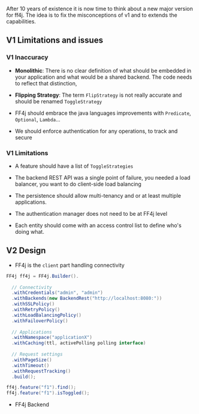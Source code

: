 
After 10 years of existence it is now time to think about a new major version for ff4j. The idea is to fix the misconceptions of v1 and to extends the capabilities.

## V1 Limitations and issues

### V1 Inaccuracy

- **Monolithic**: There is no clear definition of what should be embedded in your application and what would be a shared backend. The code needs to reflect that distinction,

- **Flipping Strategy**: The term `FlipStrategy` is not really accurate and should be renamed `ToggleStrategy`

- FF4j should embrace the java languages improvements with `Predicate`, `Optional`, `Lambda`...

- We should enforce authentication for any operations, to track and secure

### V1 Limitations

- A feature should have a list of `ToggleStrategies`

- The backend REST API was a single point of failure, you needed a load balancer, you want to do client-side load balancing

- The persistence should allow multi-tenancy and or at least multiple applications.

- The authentication manager does not need to be at FF4j level

- Each entity should come with an access control list to define who's doing what.

## V2 Design

- FF4j is the `client` part handling connectivity

```java
FF4j ff4j = FF4j.Builder().
  
  // Connectivity
  .withCredentials("admin", "admin")
  .withBackends(new BackendRest("http://localhost:8080:"))
  .withSSLPolicy()
  .withRetryPolicy()
  .withLoadBalancingPolicy()
  .withFailoverPolicy()
  
  // Applications
  .withNamespace("applicationX")
  .withCaching(ttl, activePolling polling interface)
  
  // Request settings
  .withPageSize()
  .withTimeout()
  .withRequestTracking()
  .build();

ff4j.feature("f1").find();
ff4j.feature("f1").isToggled();

```

- FF4j Backend 